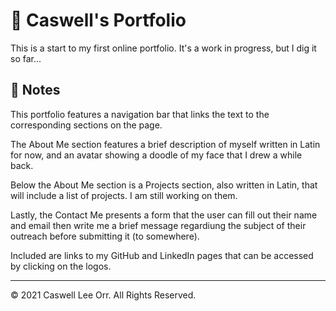 # 📐 Caswell's Portfolio

This is a start to my first online portfolio. It's a work in progress, but I dig it so far...

## 📝 Notes

This portfolio features a navigation bar that links the text to the corresponding sections on the page.

The About Me section features a brief description of myself written in Latin for now, and an avatar showing a doodle of my face that I drew a while back.

Below the About Me section is a Projects section, also written in Latin, that will include a list of projects. I am still working on them.

Lastly, the Contact Me presents a form that the user can fill out their name and email then write me a brief message regardiung the subject of their outreach before submitting it (to somewhere).

Included are links to my GitHub and LinkedIn pages that can be accessed by clicking on the logos.




<!-- ## 🏆 Goals -->



---

© 2021 Caswell Lee Orr. All Rights Reserved.